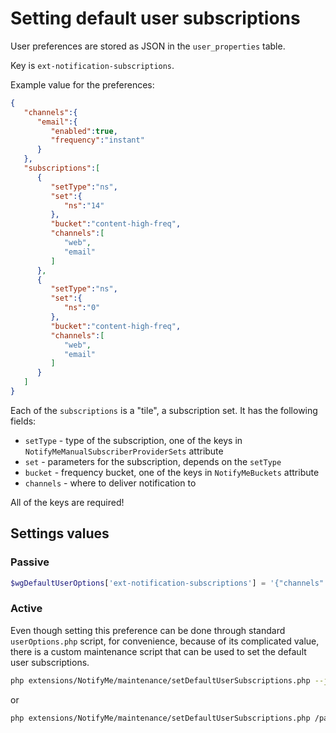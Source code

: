 # Setting default user subscriptions

User preferences are stored as JSON in the `user_properties` table.

Key is `ext-notification-subscriptions`.

Example value for the preferences:

```json
{
   "channels":{
      "email":{
         "enabled":true,
         "frequency":"instant"
      }
   },
   "subscriptions":[
      {
         "setType":"ns",
         "set":{
            "ns":"14"
         },
         "bucket":"content-high-freq",
         "channels":[
            "web",
            "email"
         ]
      },
      {
         "setType":"ns",
         "set":{
            "ns":"0"
         },
         "bucket":"content-high-freq",
         "channels":[
            "web",
            "email"
         ]
      }
   ]
}
```

Each of the `subscriptions` is a "tile", a subscription set. It has the following fields:

- `setType` - type of the subscription, one of the keys in `NotifyMeManualSubscriberProviderSets` attribute
- `set` - parameters for the subscription, depends on the `setType`
- `bucket` - frequency bucket, one of the keys in `NotifyMeBuckets` attribute
- `channels` - where to deliver notification to

All of the keys are required!

## Settings values

### Passive 

```php
$wgDefaultUserOptions['ext-notification-subscriptions'] = '{"channels":{"email":{"enabled":true,"frequency":"instant"}},"subscriptions":[{"setType":"ns","set":{"ns":"14"},"bucket":"content-high-freq","channels":["web","email"]},{"setType":"ns","set":{"ns":"0"},"bucket":"content-high-freq","channels":["web","email"]}]}';
```

### Active

Even though setting this preference can be done through standard `userOptions.php` script, for convenience,
 because of its complicated value, there is a custom maintenance script that can be used to set the default user subscriptions.

```bash
php extensions/NotifyMe/maintenance/setDefaultUserSubscriptions.php --json='{"channels":{"email":{"enabled":true,"frequency":"instant"}},"subscriptions":[{"setType":"ns","set":{"ns":"14"},"bucket":"content-high-freq","channels":["web","email"]},{"setType":"ns","set":{"ns":"0"},"bucket":"content-high-freq","channels":["web","email"]}]}'
```
or
```bash
php extensions/NotifyMe/maintenance/setDefaultUserSubscriptions.php /path/to/file.json
```

